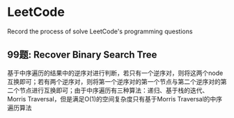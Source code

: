 # LeetCode
Record the process of solve LeetCode's programming questions  
## 99题: Recover Binary Search Tree
基于中序遍历的结果中的逆序对进行判断，若只有一个逆序对，则将这两个node互换即可；若有两个逆序对，则将第一个逆序对的第一个节点与第二个逆序对的第二个节点进行互换即可；由于中序遍历有三种算法：递归、基于栈的迭代、Morris Traversal，但是满足O(1)的空间复杂度只有基于Morris Traversal的中序遍历算法
